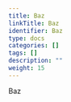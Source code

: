 ```yaml
---
title: Baz
linkTitle: Baz
identifier: Baz
type: docs
categories: []
tags: []
description: ""
weight: 15
---
```


Baz
